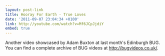 ```yaml
---
layout: post-link
title: Hooray For Earth - True Loves
date: '2011-09-07 23:04:34 +0100'
link: http://youtube.com/watch?v=Mf6JCpJjdiY
embed: true
---
```

Another video showcased by Adam Buxton at last month's Edinburgh BUG. You can find a complete archive of BUG videos at <http://bugvideos.co.uk/>.